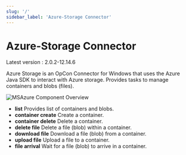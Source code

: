 ```yaml
---
slug: '/'
sidebar_label: 'Azure-Storage Connector'
---
```


# Azure-Storage Connector

Latest version : 2.0.2-12.14.6

Azure Storage is an OpCon Connector for Windows that uses the Azure Java SDK to interact with Azure storage. 
Provides tasks to manage containers and blobs (files).

![MSAzure Component Overview](/img/msazure-component-overview.png)

- **list**              Provides list of containers and blobs.    
- **container create**  Create a container.
- **container delete**  Delete a container.
- **delete file**       Delete a file (blob) within a container.
- **download file**     Download a file (blob) from a container.
- **upload file**       Upload a file to a container.
- **file arrival**      Wait for a file (blob) to arrive in a container.

